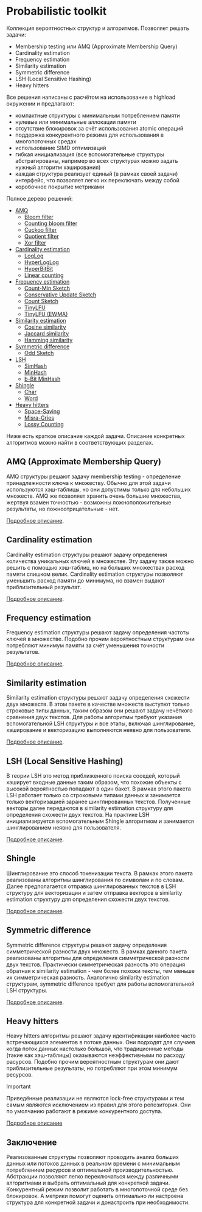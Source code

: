 # Probabilistic toolkit

Коллекция вероятностных структур и алгоритмов. Позволяет решать задачи:

* Membership testing или AMQ (Approximate Membership Query)
* Cardinality estimation
* Frequency estimation
* Similarity estimation
* Symmetric difference
* LSH (Local Sensitive Hashing)
* Heavy hitters

Все решения написаны с расчётом на использование в highload окружении и предлагают:

* компактные структуры с минимальным потреблением памяти
* нулевые или минимальные аллокации памяти
* отсутствие блокировок за счёт использования atomic операций
* поддержка конкурентного режима для использования в многопоточных средах
* использование SIMD оптимизаций
* гибкая инициализация (все вспомогательные структуры абстрагированы, например во всех структурах можно задать нужный алгоритм хэширования)
* каждая структура реализует единый (в рамках своей задачи) интерфейс, что позволяет легко их переключать между собой
* коробочное покрытие метриками

Полное дерево решений:

* [AMQ](amq/readme.ru.md)
  * [Bloom filter](amq/bloom_filter/readme.ru.md)
  * [Counting bloom filter](amq/bloom_filter/readme.ru.md)
  * [Cuckoo filter](amq/cuckoo_filter/readme.ru.md)
  * [Quotient filter](amq/quotient_filter)
  * [Xor filter](amq/xor_filter/readme.ru.md)
* [Cardinality estimation](cardinality/readme.ru.md)
  * [LogLog](cardinality/loglog)
  * [HyperLogLog](cardinality/hyperloglog)
  * [HyperBitBit](cardinality/hyperbitbit)
  * [Linear counting](cardinality/linear_counting)
* [Frequency estimation](frequency/readme.ru.md)
  * [Count-Min Sketch](frequency/cmsketch)
  * [Conservative Update Sketch](frequency/cusketch)
  * [Count Sketch](frequency/countsketch)
  * [TinyLFU](frequency/tinylfu)
  * [TinyLFU (EWMA)](frequency/tinylfu_ewma/readme.ru.md)
* [Similarity estimation](similarity/readme.ru.md)
  * [Cosine similarity](similarity/cosine)
  * [Jaccard similarity](similarity/jaccard)
  * [Hamming similarity](similarity/hamming)
* [Symmetric difference](symmetric/readme.ru.md)
  * [Odd Sketch](symmetric/oddsketch)
* [LSH](lsh/readme.ru.md)
  * [SimHash](lsh/simhash)
  * [MinHash](lsh/minhash)
  * [b-Bit MinHash](lsh/bbitminhash)
* [Shingle](shingle/readme.ru.md)
  * [Char](shingle/char.go)
  * [Word](shingle/word.go)
* [Heavy hitters](heavy/readme.ru.md)
  * [Space-Saving](heavy/spacesaving/readme.ru.md)
  * [Misra-Gries](heavy/misragries/readme.ru.md)
  * [Lossy Counting](heavy/lossy/readme.ru.md)

Ниже есть краткое описание каждой задачи. Описание конкретных алгоритмов можно найти в соответствующих разделах.

## AMQ (Approximate Membership Query)

AMQ структуры решают задачу membership testing - определение принадлежности ключа к множеству. Обычно для этой задачи
используются хэш-таблицы, но они допустимы только для небольших множеств. AMQ же позволяет хранить очень большие
множества, жертвуя взамен точностью - возможны ложноположительные результаты, но ложноотрицательные - нет.

[Подробное описание](amq/readme.ru.md).

## Cardinality estimation

Cardinality estimation структуры решают задачу определения количества уникальных ключей в множестве. Эту задачу также
можно решить с помощью хэш-таблиц, но на больших множествах расход памяти слишком велик. Cardinality estimation структуры
позволяют уменьшить расход памяти до минимума, но взамен выдают приблизительный результат.

[Подробное описание](cardinality/readme.ru.md).

## Frequency estimation

Frequency estimation структуры решают задачу определения частоты ключей в множестве. Подобно прочим вероятностным структурам
они потребляют минимум памяти за счёт уменьшения точности результатов.

[Подробное описание](frequency/readme.ru.md).

## Similarity estimation

Similarity estimation структуры решают задачу определения схожести двух множеств. В этом пакете в качестве множеств
выступют только строковые типы данных, таким образом они решают задачу нечёткого сравнения двух текстов. Для работы
алгоритмы требуют указания вспомогательной LSH структуры и все этапы, включая шинглирование, хэширование и векторизацию
выполняются неявно для пользователя.

[Подробное описание](similarity/readme.ru.md).

## LSH (Local Sensitive Hashing)

В теории LSH это метод приближенного поиска соседей, который хэширует входные данные таким образом, что похожие объекты
с высокой вероятностью попадают в один бакет. В рамках этого пакета LSH работает только со строковыми типами данных и
занимается только векторизацией заранее шинглированных текстов. Полученные векторы далее передаются в similarity estimation
структуру для определения схожести двух текстов.
На практике LSH инициализируется вспомогательным Shingle алгоритмом и занимается шинглированием неявно для пользователя.

[Подробное описание](lsh/readme.ru.md).

## Shingle

Шинглирование это способ токенизации текста. В рамках этого пакета реализованы алгоритмы шинглирования по символам и по словам.
Далее предполагается отправка шинглированных текстов в LSH структуру для векторизации и затем отправка векторов в similarity estimation
структуру для определения схожести двух текстов.

[Подробное описание](shingle/readme.ru.md).

## Symmetric difference

Symmetric difference структуры решают задачу определения симметрической разности двух множеств. В рамках данного пакета
реализованы алгоритмы для определения симметрической разности двух текстов. Практически симметрическая разность
это операция обратная к similarity estimation - чем более похожи тексты, тем меньше их симметрическая разность.
Аналогично similarity estimation структурам, symmetric difference требует для работы вспомогательной LSH структуры.

[Подробное описание](symmetric/readme.ru.md).

## Heavy hitters

Heavy hitters алгоритмы решают задачу идентификации наиболее часто встречающихся элементов в потоке данных. Они подходят
для случаев когда поток данных настолько большой, что традиционные методы (такие как хэш-таблицы) оказываются неэффективными
по расходу расурсов. Подобно прочим вероятностным структурам они дают приблизительные результаты, но потребляют при этом
минимум ресурсов.

> [!IMPORTANT]
> Приведённые реализации не являются lock-free структурами и тем самым являются исключением из правил для этого репозитория.
> Они по умолчанию работают в режиме конкурентного доступа.

[Подробное описание](heavy/readme.ru.md)

## Заключение

Реализованные структуры позволяют проводить анализ больших данных или потоков данных в реальном времени с минимальным
потреблением ресурсов и оптимальной производительностью. Абстракции позволяют легко переключаться между различными
алгоритмами и выбрать оптимальный для конкретной задачи. Конкурентный режим позволит работать в многопоточной среде без
блокировок. А метрики помогут оценить оптимально ли настроена структура для конкретной задачи и донастроить при необходимости.
